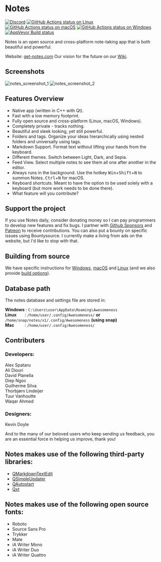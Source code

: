# Notes

[![Discord](https://dcbadge.vercel.app/api/server/RP6ReXRn5j?style=flat)](https://discord.gg/RP6ReXRn5j)
[![GitHub Actions status on Linux](https://github.com/nuttyartist/notes/actions/workflows/linux.yml/badge.svg?branch=dev)](https://github.com/nuttyartist/notes/actions/workflows/linux.yml?query=branch%3Adev)
[![GitHub Actions status on macOS](https://github.com/nuttyartist/notes/actions/workflows/macos.yml/badge.svg?branch=dev)](https://github.com/nuttyartist/notes/actions/workflows/macos.yml?query=branch%3Adev)
[![GitHub Actions status on Windows](https://github.com/nuttyartist/notes/actions/workflows/windows.yml/badge.svg?branch=dev)](https://github.com/nuttyartist/notes/actions/workflows/windows.yml?query=branch%3Adev)
[![AppVeyor Build status](https://ci.appveyor.com/api/projects/status/github/nuttyartist/notes?branch=dev&svg=true)](https://ci.appveyor.com/project/nuttyartist/notes)

Notes is an open source and cross-platform note-taking app that is both beautiful and powerful.

Website: <a href="https://get-notes.com" target="_blank">get-notes.com</a>
Our vision for the future on our [Wiki](https://github.com/nuttyartist/notes/wiki/Vision).

## Screenshots

![notes_screenshot_1](https://user-images.githubusercontent.com/16375940/188721143-df0a3584-011f-4ef0-a185-82066f9eb671.gif)
![notes_screenshot_2](https://user-images.githubusercontent.com/16375940/188721215-943dff96-fd61-48ad-a2c0-fa059db72152.gif)

## Features Overview

- Native app (written in C++ with Qt).
- Fast with a low memory footprint.
- Fully open source and cross-platform (Linux, macOS, Windows).
- Completely private - tracks nothing.
- Beautiful and sleek looking, yet still powerful.
- Folders and tags. Organize your ideas hierarchically using nested folders and universally using tags.
- Markdown Support. Format text without lifting your hands from the keyboard.
- Different themes. Switch between Light, Dark, and Sepia.
- Feed View. Select multiple notes to see them all one after another in the editor.
- Always runs in the background. Use the hotkey <kbd>Win</kbd>+<kbd>Shift</kbd>+<kbd>N</kbd> to summon Notes. <kbd>Ctrl</kbd>+<kbd>N</kbd> for macOS.
- Keyboard shortcuts. Meant to have the option to be used solely with a keyboard (but more work needs to be done there).
- What feature will you contribute?

## Support the project

If you use Notes daily, consider donating money so I can pay programmers to develop new features and fix bugs. I partner with [Github Sponsors](https://github.com/sponsors/nuttyartist) and [Patreon](https://www.patreon.com/rubymamis) to receive contributions. You can also put a bounty on specific issues using Bountysource. I currently make a living from ads on the website, but I'd like to stop with that.

## Building from source

We have specific instructions for [Windows](docs/build_on_windows.md), [macOS](docs/build_on_macos.md) and [Linux](docs/build_on_linux.md) (and we also provide [build options](docs/build_options.md)).

## Database path

The notes database and settings file are stored in:

**Windows** : `C:\Users\user\AppData\Roaming\Awesomeness`  
**Linux** &nbsp;&nbsp;&nbsp;&nbsp;&nbsp;&nbsp;: `/home/user/.config/Awesomeness/` **or** `/home/snap/notes/x1/.config/Awesomeness` **(using snap)**  
**Mac** &nbsp;&nbsp;&nbsp;&nbsp;&nbsp;&nbsp;&nbsp;&nbsp;: `/home/user/.config/Awesomeness/`

## Contributers

### Developers:
Alex Spataru  
Ali Diouri  
David Planella  
Diep Ngoc  
Guilherme Silva  
Thorbjørn Lindeijer  
Tuur Vanhoutte  
Waqar Ahmed  

### Designers:
Kevin Doyle

And to the many of our beloved users who keep sending us feedback, you are an essential force in helping us improve, thank you!  

## Notes makes use of the following third-party libraries:

* [QMarkdownTextEdit](https://github.com/pbek/qmarkdowntextedit)
* [QSimpleUpdater](https://github.com/alex-spataru/QSimpleUpdater)
* [QAutostart](https://github.com/b00f/qautostart)
* [Qxt](https://bitbucket.org/libqxt/libqxt/src/master/)

## Notes makes use of the following open source fonts:

* Roboto
* Source Sans Pro
* Trykker
* Mate
* iA Writer Mono
* iA Writer Duo
* iA Writer Quattro
